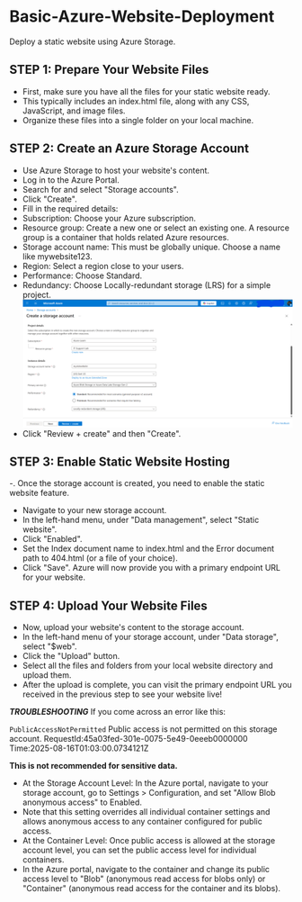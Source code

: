 # Basic-Azure-Website-Deployment
Deploy a static website using  Azure Storage.


## STEP 1: Prepare Your Website Files
- First, make sure you have all the files for your static website ready. 
- This typically includes an index.html file, along with any CSS, JavaScript, and image files. 
- Organize these files into a single folder on your local machine.  

## STEP 2: Create an Azure Storage Account
- Use Azure Storage to host your website's content.
- Log in to the Azure Portal.
- Search for and select "Storage accounts".
- Click "Create".
- Fill in the required details:
- Subscription: Choose your Azure subscription.
- Resource group: Create a new one or select an existing one. A resource group is a container that holds related Azure resources.
- Storage account name: This must be globally unique. Choose a name like mywebsite123.
- Region: Select a region close to your users.
- Performance: Choose Standard.
- Redundancy: Choose Locally-redundant storage (LRS) for a simple project.
![image alt](images/createAstorageAccount1.png)
- Click "Review + create" and then "Create".




## STEP 3: Enable Static Website Hosting
-. Once the storage account is created, you need to enable the static website feature.
- Navigate to your new storage account.
- In the left-hand menu, under "Data management", select "Static website".
- Click "Enabled".
- Set the Index document name to index.html and the Error document path to 404.html (or a file of your choice).
- Click "Save". Azure will now provide you with a primary endpoint URL for your website.

## STEP 4: Upload Your Website Files
- Now, upload your website's content to the storage account.
- In the left-hand menu of your storage account, under "Data storage", select "$web".
- Click the "Upload" button.
- Select all the files and folders from your local website directory and upload them.
- After the upload is complete, you can visit the primary endpoint URL you received in the previous step to see your website live!

***TROUBLESHOOTING***
If you come across an error like this:

<Error>
<Code>PublicAccessNotPermitted</Code>
<Message>Public access is not permitted on this storage account. RequestId:45a03fed-301e-0075-5e49-0eeeb0000000 Time:2025-08-16T01:03:00.0734121Z</Message>
</Error>

**This is not recommended for sensitive data.**
- At the Storage Account Level: In the Azure portal, navigate to your storage account, go to Settings > Configuration, and set "Allow Blob anonymous access" to Enabled. 
- Note that this setting overrides all individual container settings and allows anonymous access to any container configured for public access.
- At the Container Level: Once public access is allowed at the storage account level, you can set the public access level for individual containers.
- In the Azure portal, navigate to the container and change its public access level to "Blob" (anonymous read access for blobs only) or "Container" (anonymous read access for the container and its blobs).
